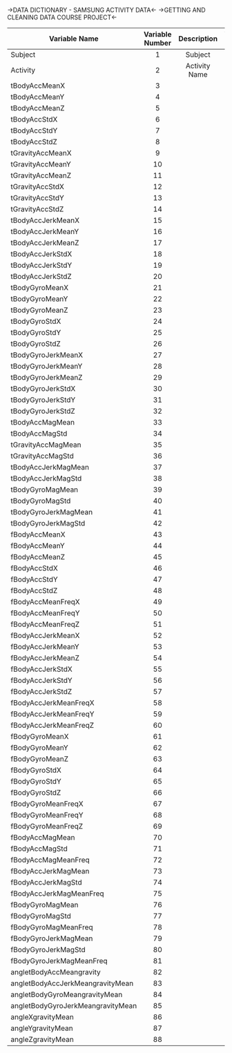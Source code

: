 ->DATA DICTIONARY - SAMSUNG ACTIVITY DATA<-
->GETTING AND CLEANING DATA COURSE PROJECT<-

| Variable Name | Variable Number | Description | Variable Type | Variable Width | Values |
|---------------|:---------------:|:-----------:|:-------------:|:--------------:|:-------|
| Subject | 1 | Subject | Factor |  | 1-30 |
| Activity | 2 | Activity Name | Factor |  | |
| tBodyAccMeanX | 3 |  | Numeric |  | |
| tBodyAccMeanY | 4 |  | Numeric |  | |
| tBodyAccMeanZ | 5 |  | Numeric |  | |
| tBodyAccStdX | 6 |  | Numeric |  | |
| tBodyAccStdY | 7 |  | Numeric |  | |
| tBodyAccStdZ | 8 |  | Numeric |  | |
| tGravityAccMeanX | 9 |  | Numeric |  | |
| tGravityAccMeanY | 10 |  | Numeric |  | |
| tGravityAccMeanZ | 11 |  | Numeric |  | |
| tGravityAccStdX | 12 |  | Numeric |  | |
| tGravityAccStdY | 13 |  | Numeric |  | |
| tGravityAccStdZ | 14 |  | Numeric |  | |
| tBodyAccJerkMeanX | 15 |  | Numeric |  | |
| tBodyAccJerkMeanY | 16 |  | Numeric |  | |
| tBodyAccJerkMeanZ | 17 |  | Numeric |  | |
| tBodyAccJerkStdX | 18 |  | Numeric |  | |
| tBodyAccJerkStdY | 19 |  | Numeric |  | |
| tBodyAccJerkStdZ | 20 |  | Numeric |  | |
| tBodyGyroMeanX | 21 |  | Numeric |  | |
| tBodyGyroMeanY | 22 |  | Numeric |  |
| tBodyGyroMeanZ | 23 |  | Numeric |  |
| tBodyGyroStdX | 24 |  | Numeric |  |
| tBodyGyroStdY | 25 |  | Numeric |  |
| tBodyGyroStdZ | 26 |  | Numeric |  |
| tBodyGyroJerkMeanX | 27 |  | Numeric |  |
| tBodyGyroJerkMeanY | 28 |  | Numeric |  |
| tBodyGyroJerkMeanZ | 29 |  | Numeric |  |
| tBodyGyroJerkStdX | 30 |  | Numeric |  |
| tBodyGyroJerkStdY | 31 |  | Numeric |  |
| tBodyGyroJerkStdZ | 32 |  | Numeric |  |
| tBodyAccMagMean | 33 |  | Numeric |  |
| tBodyAccMagStd | 34 |  | Numeric |  |
| tGravityAccMagMean | 35 |  | Numeric |  |
| tGravityAccMagStd | 36 |  | Numeric |  |
| tBodyAccJerkMagMean | 37 |  | Numeric |  |
| tBodyAccJerkMagStd | 38 |  | Numeric |  |
| tBodyGyroMagMean | 39 |  | Numeric |  |
| tBodyGyroMagStd | 40 |  | Numeric |  |
| tBodyGyroJerkMagMean | 41 |  | Numeric |  |
| tBodyGyroJerkMagStd | 42 |  | Numeric |  |
| fBodyAccMeanX | 43 |  | Numeric |  |
| fBodyAccMeanY | 44 |  | Numeric |  |
| fBodyAccMeanZ | 45 |  | Numeric |  |
| fBodyAccStdX | 46 |  | Numeric |  |
| fBodyAccStdY | 47 |  | Numeric |  |
| fBodyAccStdZ | 48 |  | Numeric |  |
| fBodyAccMeanFreqX | 49 |  | Numeric |  |
| fBodyAccMeanFreqY | 50 |  | Numeric |  |
| fBodyAccMeanFreqZ | 51 |  | Numeric |  |
| fBodyAccJerkMeanX | 52 |  | Numeric |  |
| fBodyAccJerkMeanY | 53 |  | Numeric |  |
| fBodyAccJerkMeanZ | 54 |  | Numeric |  |
| fBodyAccJerkStdX | 55 |  | Numeric |  |
| fBodyAccJerkStdY | 56 |  | Numeric |  |
| fBodyAccJerkStdZ | 57 |  | Numeric |  |
| fBodyAccJerkMeanFreqX | 58 |  | Numeric |  |
| fBodyAccJerkMeanFreqY | 59 |  | Numeric |  |
| fBodyAccJerkMeanFreqZ | 60 |  | Numeric |  |
| fBodyGyroMeanX | 61 |  | Numeric |  |
| fBodyGyroMeanY | 62 |  | Numeric |  |
| fBodyGyroMeanZ | 63 |  | Numeric |  |
| fBodyGyroStdX | 64 |  | Numeric |  |
| fBodyGyroStdY | 65 |  | Numeric |  |
| fBodyGyroStdZ | 66 |  | Numeric |  |
| fBodyGyroMeanFreqX | 67 |  | Numeric |  |
| fBodyGyroMeanFreqY | 68 |  | Numeric |  |
| fBodyGyroMeanFreqZ | 69 |  | Numeric |  |
| fBodyAccMagMean | 70 |  | Numeric |  |
| fBodyAccMagStd | 71 |  | Numeric |  |
| fBodyAccMagMeanFreq | 72 |  | Numeric |  |
| fBodyAccJerkMagMean | 73 |  | Numeric |  |
| fBodyAccJerkMagStd | 74 |  | Numeric |  |
| fBodyAccJerkMagMeanFreq | 75 |  | Numeric |  |
| fBodyGyroMagMean | 76 |  | Numeric |  |
| fBodyGyroMagStd | 77 |  | Numeric |  |
| fBodyGyroMagMeanFreq | 78 |  | Numeric |  |
| fBodyGyroJerkMagMean | 79 |  | Numeric |  |
| fBodyGyroJerkMagStd | 80 |  | Numeric |  |
| fBodyGyroJerkMagMeanFreq | 81 |  | Numeric |  |
| angletBodyAccMeangravity | 82 |  | Numeric |  |
| angletBodyAccJerkMeangravityMean | 83 |  | Numeric |  |
| angletBodyGyroMeangravityMean | 84 |  | Numeric |  |
| angletBodyGyroJerkMeangravityMean | 85 |  | Numeric |  |
| angleXgravityMean | 86 |  | Numeric |  |
| angleYgravityMean | 87 |  | Numeric |  |
| angleZgravityMean | 88 |  | Numeric |  |
